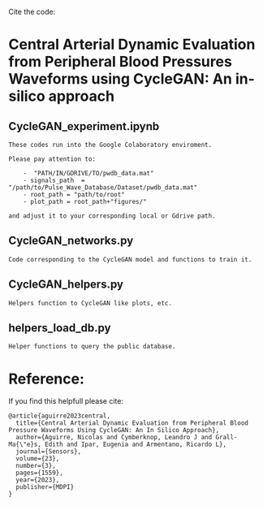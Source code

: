 Cite the code:
# Central Arterial Dynamic Evaluation from Peripheral Blood Pressures Waveforms using CycleGAN: An in-silico approach


## CycleGAN_experiment.ipynb
```
These codes run into the Google Colaboratory enviroment.

Please pay attention to:

    -  "PATH/IN/GDRIVE/TO/pwdb_data.mat" 
    - signals_path  = "/path/to/Pulse_Wave_Database/Dataset/pwdb_data.mat"
    - root_path = "path/to/root"
    - plot_path = root_path+"figures/"

and adjust it to your corresponding local or Gdrive path.

```

## CycleGAN_networks.py

```
Code corresponding to the CycleGAN model and functions to train it.
```

## CycleGAN_helpers.py

```
Helpers function to CycleGAN like plots, etc.
```
## helpers_load_db.py

```
Helper functions to query the public database.
```

# Reference:
If you find this helpfull please cite:

```
@article{aguirre2023central,
  title={Central Arterial Dynamic Evaluation from Peripheral Blood Pressure Waveforms Using CycleGAN: An In Silico Approach},
  author={Aguirre, Nicolas and Cymberknop, Leandro J and Grall-Ma{\"e}s, Edith and Ipar, Eugenia and Armentano, Ricardo L},
  journal={Sensors},
  volume={23},
  number={3},
  pages={1559},
  year={2023},
  publisher={MDPI}
}
```



